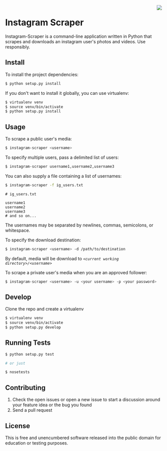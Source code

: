 <img src="http://i.imgur.com/iH2jdhV.png" align="right" />

Instagram Scraper
=================
Instagram-Scraper is a command-line application written in Python that scrapes and downloads an instagram user's photos and videos. Use responsibly.

Install
-------
To install the project dependencies:
```bash
$ python setup.py install
```

If you don't want to install it globally, you can use virtualenv:
```bash
$ virtualenv venv
$ source venv/bin/activate
$ python setup.py install
```

Usage
-----
To scrape a public user's media:
```bash
$ instagram-scraper <username>             
```

To specify multiple users, pass a delimited list of users:
```bash
$ instagram-scraper username1,username2,username3           
```

You can also supply a file containing a list of usernames:
```bash
$ instagram-scraper -f ig_users.txt           
```
```
# ig_users.txt

username1
username2
username3
# and so on...
```
The usernames may be separated by newlines, commas, semicolons, or whitespace.

To specify the download destination:
```bash
$ instagram-scraper <username> -d /path/to/destination
```
By default, media will be download to *`<current working directory>/<username>`*

To scrape a private user's media when you are an approved follower:
```bash
$ instagram-scraper <username> -u <your username> -p <your password>
```


Develop
-------

Clone the repo and create a virtualenv 
```bash
$ virtualenv venv
$ source venv/bin/activate
$ python setup.py develop
```

Running Tests
-------------

```bash
$ python setup.py test

# or just 

$ nosetests
```

Contributing
------------

1. Check the open issues or open a new issue to start a discussion around
   your feature idea or the bug you found
2. Send a pull request

License
-------
This is free and unencumbered software released into the public domain for education or testing purposes.
